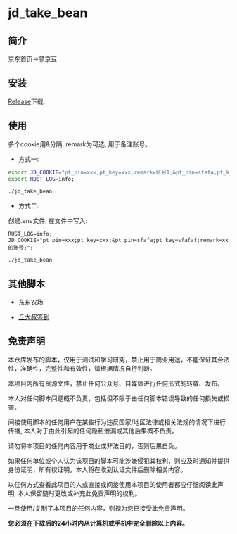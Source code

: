 # jd_take_bean

## 简介

京东首页->领京豆

## 安装

[Release](https://github.com/ClassmateLin/jd-take-bean/releases)下载.

## 使用

多个cookie用&分隔, remark为可选, 用于备注账号。

- 方式一:

```bash
export JD_COOKIE="pt_pin=xxx;pt_key=xxx;remark=账号1;&pt_pin=sfafa;pt_key=sfafaf;";
export RUST_LOG=info;
```

```bash
./jd_take_bean
```

- 方式二:

创建.env文件, 在文件中写入:

```env
RUST_LOG=info;
JD_COOKIE="pt_pin=xxx;pt_key=xxx;&pt_pin=sfafa;pt_key=sfafaf;remark=xx的账号;";
```

```bash
./jd_take_bean
```



## 其他脚本

- [东东农场](https://github.com/ClassmateLin/jd-farm.git)

- [丘大叔签到](https://github.com/ClassmateLin/uncle-qiu-sign-in)

## 免责声明

本仓库发布的脚本，仅用于测试和学习研究，禁止用于商业用途，不能保证其合法性，准确性，完整性和有效性，请根据情况自行判断。

本项目内所有资源文件，禁止任何公众号、自媒体进行任何形式的转载、发布。

本人对任何脚本问题概不负责，包括但不限于由任何脚本错误导致的任何损失或损害。

间接使用脚本的任何用户在某些行为违反国家/地区法律或相关法规的情况下进行传播, 本人对于由此引起的任何隐私泄漏或其他后果概不负责。

请勿将本项目的任何内容用于商业或非法目的，否则后果自负。

如果任何单位或个人认为该项目的脚本可能涉嫌侵犯其权利，则应及时通知并提供身份证明，所有权证明，本人将在收到认证文件后删除相关内容。

以任何方式查看此项目的人或直接或间接使用本项目的使用者都应仔细阅读此声明, 本人保留随时更改或补充此免责声明的权利。

一旦使用/复制了本项目的任何内容，则视为您已接受此免责声明。

**您必须在下载后的24小时内从计算机或手机中完全删除以上内容。**

